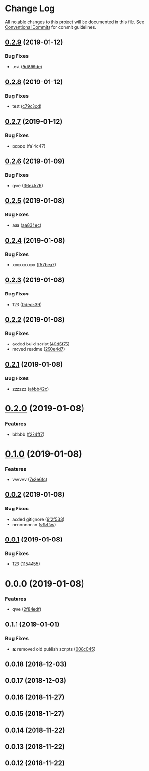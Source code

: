 # Change Log

All notable changes to this project will be documented in this file.
See [Conventional Commits](https://conventionalcommits.org) for commit guidelines.

## [0.2.9](https://github.com/nspire909/ng-timer/compare/@devrec/ng-timer@0.2.8...@devrec/ng-timer@0.2.9) (2019-01-12)


### Bug Fixes

* test ([9d869de](https://github.com/nspire909/ng-timer/commit/9d869de))





## [0.2.8](https://github.com/nspire909/ng-timer/compare/@devrec/ng-timer@0.2.7...@devrec/ng-timer@0.2.8) (2019-01-12)


### Bug Fixes

* test ([c79c3cd](https://github.com/nspire909/ng-timer/commit/c79c3cd))





## [0.2.7](https://github.com/nspire909/ng-timer/compare/@devrec/ng-timer@0.2.6...@devrec/ng-timer@0.2.7) (2019-01-12)


### Bug Fixes

* ppppp ([fa14c47](https://github.com/nspire909/ng-timer/commit/fa14c47))





## [0.2.6](https://github.com/nspire909/ng-timer/compare/@devrec/ng-timer@0.2.5...@devrec/ng-timer@0.2.6) (2019-01-09)


### Bug Fixes

* qwe ([36e4576](https://github.com/nspire909/ng-timer/commit/36e4576))





## [0.2.5](https://github.com/nspire909/ng-timer/compare/@devrec/ng-timer@0.2.4...@devrec/ng-timer@0.2.5) (2019-01-08)


### Bug Fixes

* aaa ([aa834ec](https://github.com/nspire909/ng-timer/commit/aa834ec))





## [0.2.4](https://github.com/nspire909/ng-timer/compare/@devrec/ng-timer@0.2.3...@devrec/ng-timer@0.2.4) (2019-01-08)


### Bug Fixes

* xxxxxxxxxx ([f57bea7](https://github.com/nspire909/ng-timer/commit/f57bea7))





## [0.2.3](https://github.com/nspire909/ng-timer/compare/@devrec/ng-timer@0.2.2...@devrec/ng-timer@0.2.3) (2019-01-08)


### Bug Fixes

* 123 ([0ded539](https://github.com/nspire909/ng-timer/commit/0ded539))





## [0.2.2](https://github.com/nspire909/ng-timer/compare/@devrec/ng-timer@0.2.1...@devrec/ng-timer@0.2.2) (2019-01-08)


### Bug Fixes

* added build script ([49d5f75](https://github.com/nspire909/ng-timer/commit/49d5f75))
* moved readme ([290e4d7](https://github.com/nspire909/ng-timer/commit/290e4d7))





## [0.2.1](https://github.com/nspire909/ng-timer/compare/@devrec/ng-timer@0.2.0...@devrec/ng-timer@0.2.1) (2019-01-08)


### Bug Fixes

* zzzzzz ([abbb42c](https://github.com/nspire909/ng-timer/commit/abbb42c))





# [0.2.0](https://github.com/nspire909/ng-timer/compare/@devrec/ng-timer@0.1.0...@devrec/ng-timer@0.2.0) (2019-01-08)


### Features

* bbbbb ([f224ff7](https://github.com/nspire909/ng-timer/commit/f224ff7))





# [0.1.0](https://github.com/nspire909/ng-timer/compare/@devrec/ng-timer@0.0.2...@devrec/ng-timer@0.1.0) (2019-01-08)


### Features

* vvvvvv ([7e2e6fc](https://github.com/nspire909/ng-timer/commit/7e2e6fc))





## [0.0.2](https://github.com/nspire909/ng-timer/compare/@devrec/ng-timer@0.0.1...@devrec/ng-timer@0.0.2) (2019-01-08)


### Bug Fixes

* added gitignore ([9f2f533](https://github.com/nspire909/ng-timer/commit/9f2f533))
* nnnnnnnnnn ([efbffec](https://github.com/nspire909/ng-timer/commit/efbffec))





## [0.0.1](https://github.com/nspire909/ng-timer/compare/@devrec/ng-timer@0.0.0...@devrec/ng-timer@0.0.1) (2019-01-08)


### Bug Fixes

* 123 ([1154455](https://github.com/nspire909/ng-timer/commit/1154455))





# 0.0.0 (2019-01-08)


### Features

* qwe ([2f84edf](https://github.com/nspire909/ng-timer/commit/2f84edf))



## 0.1.1 (2019-01-01)


### Bug Fixes

* **a:** removed old publish scripts ([008c045](https://github.com/nspire909/ng-timer/commit/008c045))



## 0.0.18 (2018-12-03)



## 0.0.17 (2018-12-03)



## 0.0.16 (2018-11-27)



## 0.0.15 (2018-11-27)



## 0.0.14 (2018-11-22)



## 0.0.13 (2018-11-22)



## 0.0.12 (2018-11-22)
